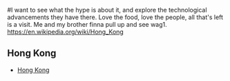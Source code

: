 #I want to see what the hype is about it, and explore the technological advancements they have there. Love the food, love the people, all that's left is a visit. Me and my brother finna pull up and see wag1.
https://en.wikipedia.org/wiki/Hong_Kong

## Hong Kong
- [Hong Kong](./hongkong.md)